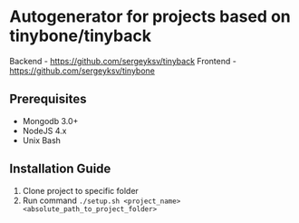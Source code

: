 # Autogenerator for projects based on tinybone/tinyback

Backend - https://github.com/sergeyksv/tinyback
Frontend - https://github.com/sergeyksv/tinybone

## Prerequisites 

* Mongodb 3.0+
* NodeJS 4.x
* Unix Bash

## Installation Guide

1. Clone project to specific folder
2. Run command `./setup.sh <project_name> <absolute_path_to_project_folder>`
